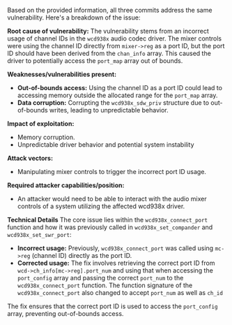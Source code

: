Based on the provided information, all three commits address the same vulnerability. Here's a breakdown of the issue:

**Root cause of vulnerability:**
The vulnerability stems from an incorrect usage of channel IDs in the `wcd938x` audio codec driver. The mixer controls were using the channel ID directly from `mixer->reg` as a port ID, but the port ID should have been derived from the `chan_info` array. This caused the driver to potentially access the `port_map` array out of bounds.

**Weaknesses/vulnerabilities present:**
- **Out-of-bounds access:** Using the channel ID as a port ID could lead to accessing memory outside the allocated range for the `port_map` array.
- **Data corruption:** Corrupting the `wcd938x_sdw_priv` structure due to out-of-bounds writes, leading to unpredictable behavior.

**Impact of exploitation:**
- Memory corruption.
- Unpredictable driver behavior and potential system instability

**Attack vectors:**
- Manipulating mixer controls to trigger the incorrect port ID usage.

**Required attacker capabilities/position:**
- An attacker would need to be able to interact with the audio mixer controls of a system utilizing the affected wcd938x driver.

**Technical Details**
The core issue lies within the `wcd938x_connect_port` function and how it was previously called in `wcd938x_set_compander` and `wcd938x_set_swr_port`:

*   **Incorrect usage:** Previously, `wcd938x_connect_port` was called using `mc->reg` (channel ID) directly as the port ID.
*   **Corrected usage:** The fix involves retrieving the correct port ID from `wcd->ch_info[mc->reg].port_num` and using that when accessing the `port_config` array and passing the correct `port_num` to the `wcd938x_connect_port` function. The function signature of the `wcd938x_connect_port` also changed to accept `port_num` as well as `ch_id`

The fix ensures that the correct port ID is used to access the `port_config` array, preventing out-of-bounds access.